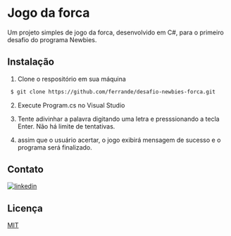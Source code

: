 
# Jogo da forca

Um projeto simples de jogo da forca, desenvolvido em C#, para o primeiro desafio do programa Newbies.


## Instalação

1. Clone o respositório em sua máquina

```bash
 $ git clone https://github.com/ferrande/desafio-newbies-forca.git
```

2. Execute Program.cs no Visual Studio

3. Tente adivinhar a palavra digitando uma letra e presssionando a tecla Enter. Não há limite de tentativas.

4. assim que o usuário acertar, o jogo exibirá mensagem de sucesso e o programa será finalizado.

## Contato

[![linkedin](https://img.shields.io/badge/linkedin-0A66C2?style=for-the-badge&logo=linkedin&logoColor=white)](https://www.linkedin.com/in/ferrande/)


## Licença

[MIT](https://choosealicense.com/licenses/mit/)

